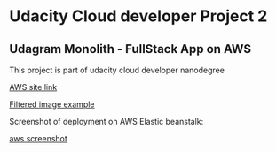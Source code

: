 # Udacity Cloud developer Project 2
## Udagram Monolith - FullStack App on AWS

This project is part of udacity cloud developer nanodegree

[AWS site link](http://projectudagram-env.eba-anw4bmaz.us-east-1.elasticbeanstalk.com/) 

[Filtered image example](http://projectudagram-env.eba-anw4bmaz.us-east-1.elasticbeanstalk.com/filteredimage?image_url=https://www.w3schools.com/w3css/img_lights.jpg)


Screenshot of deployment on AWS Elastic beanstalk:


[aws screenshot](https://raw.githubusercontent.com/ousat/Udagram-udacity-cloud-project-2/master/screenshots/deployed_on_eb.png)



